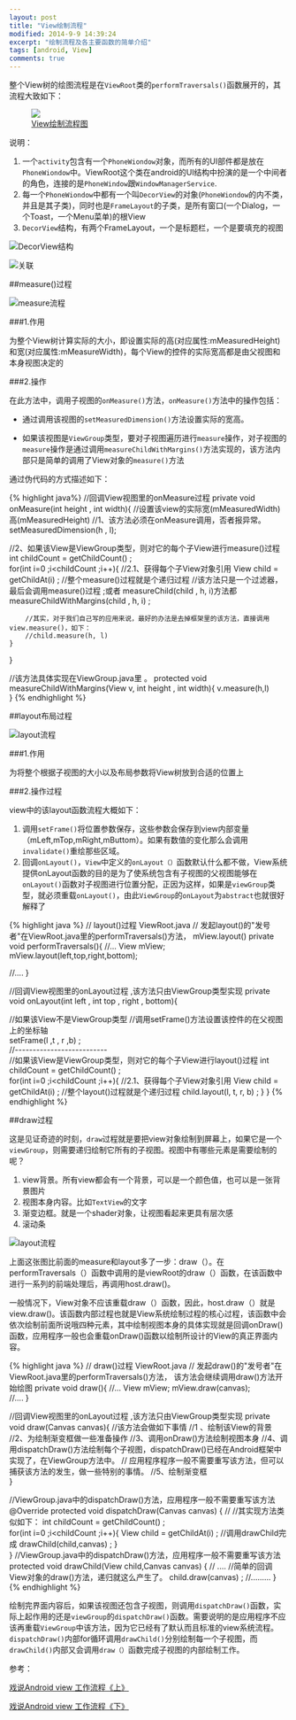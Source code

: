 ```yaml
---
layout: post
title: "View绘制流程"
modified: 2014-9-9 14:39:24
excerpt: "绘制流程及各主要函数的简单介绍"
tags: [android, View]
comments: true
---
```



整个View树的绘图流程是在`ViewRoot`类的`performTraversals()`函数展开的，其流程大致如下：

<figure>
	<a href="http://chiemyblog.qiniudn.com/view%E7%BB%98%E5%88%B6%E6%B5%81%E7%A8%8B.png"><img src="http://chiemyblog.qiniudn.com/view%E7%BB%98%E5%88%B6%E6%B5%81%E7%A8%8B.png"></a>
	<figcaption><a href="http://chiemyblog.qiniudn.com/view%E7%BB%98%E5%88%B6%E6%B5%81%E7%A8%8B.png" title="view绘制流程">View绘制流程图</a></figcaption>
</figure>

说明：

1. 一个`activity`包含有一个`PhoneWiondow`对象，而所有的UI部件都是放在`PhoneWiondow`中。ViewRoot这个类在android的UI结构中扮演的是一个中间者的角色，连接的是`PhoneWindow`跟`WindowManagerService`.
2. 每一个`PhoneWiondow`中都有一个叫`DecorView`的对象(`PhoneWiondow`的内不类，并且是其子类)，同时也是`FrameLayout`的子类，是所有窗口(一个Dialog，一个Toast，一个Menu菜单)的根View
3. `DecorView`结构，有两个FrameLayout，一个是标题栏，一个是要填充的视图

![DecorView结构](http://chiemyblog.qiniudn.com/DecorView.png)


![关联](http://chiemyblog.qiniudn.com/%E5%85%B3%E8%81%94%E5%9B%BE.png)
	



##measure()过程

![measure流程](http://chiemyblog.qiniudn.com/measure%E6%B5%81%E7%A8%8B.png)

###1.作用

为整个View树计算实际的大小，即设置实际的高(对应属性:mMeasuredHeight)和宽(对应属性:mMeasureWidth)，每个View的控件的实际宽高都是由父视图和本身视图决定的

###2.操作

在此方法中，调用子视图的`onMeasure()`方法，`onMeasure()`方法中的操作包括：

- 通过调用该视图的`setMeasuredDimension()`方法设置实际的宽高。

- 如果该视图是`ViewGroup`类型，要对子视图遍历进行`measure`操作，对子视图的`measure`操作是通过调用`measureChildWithMargins()`方法实现的，该方法内部只是简单的调用了View对象的`measure()`方法 

通过伪代码的方式描述如下：

{% highlight java%}
//回调View视图里的onMeasure过程
private void onMeasure(int height , int width){
   //设置该view的实际宽(mMeasuredWidth)高(mMeasuredHeight)
   //1、该方法必须在onMeasure调用，否者报异常。
   setMeasuredDimension(h , l);
	
   //2、如果该View是ViewGroup类型，则对它的每个子View进行measure()过程
   int childCount = getChildCount() ;   
   for(int i=0 ;i<childCount ;i++){
   		//2.1、获得每个子View对象引用
   		View child = getChildAt(i) ;
   		//整个measure()过程就是个递归过程
   		//该方法只是一个过滤器，最后会调用measure()过程 ;或者 measureChild(child , h, i)方法都
   		measureChildWithMargins(child , h, i) ; 
			   
  		//其实，对于我们自己写的应用来说，最好的办法是去掉框架里的该方法，直接调用view.measure()，如下：
 		//child.measure(h, l)
  	}
}
	
//该方法具体实现在ViewGroup.java里 。
protected  void measureChildWithMargins(View v, int height , int width){
 	v.measure(h,l)   
}
{% endhighlight %}

##layout布局过程

![layout流程](http://chiemyblog.qiniudn.com/layout%E6%B5%81%E7%A8%8B.png)

###1.作用

为将整个根据子视图的大小以及布局参数将View树放到合适的位置上

###2.操作过程

view中的该layout函数流程大概如下：

1. 调用`setFrame()`将位置参数保存，这些参数会保存到view内部变量（mLeft,mTop,mRight,mButtom）。如果有数值的变化那么会调用`invalidate()`重绘那些区域。
2. 回调`onLayout()`，`View`中定义的`onLayout（）`函数默认什么都不做，View系统提供onLayout函数的目的是为了使系统包含有子视图的父视图能够在`onLayout()`函数对子视图进行位置分配，正因为这样，如果是`viewGroup`类型，就必须重载`onLayout()`，由此`ViewGroup`的`onLayout`为`abstract`也就很好解释了

{% highlight java %}
// layout()过程  ViewRoot.java
// 发起layout()的"发号者"在ViewRoot.java里的performTraversals()方法， mView.layout()
private void  performTraversals(){
   //...
   View mView;
   mView.layout(left,top,right,bottom);
   	
   //....
}
 
//回调View视图里的onLayout过程 ,该方法只由ViewGroup类型实现
private void onLayout(int left , int top , right , bottom){
	 
   //如果该View不是ViewGroup类型
   //调用setFrame()方法设置该控件的在父视图上的坐标轴   
   setFrame(l ,t , r ,b) ;   
   //--------------------------   
   //如果该View是ViewGroup类型，则对它的每个子View进行layout()过程
   int childCount = getChildCount() ;   
   for(int i=0 ;i<childCount ;i++){
 		//2.1、获得每个子View对象引用
 		View child = getChildAt(i) ;
 		//整个layout()过程就是个递归过程
 		child.layout(l, t, r, b) ;
 	}
}
{% endhighlight %}

##draw过程

这是见证奇迹的时刻，`draw`过程就是要把view对象绘制到屏幕上，如果它是一个`viewGroup`，则需要递归绘制它所有的子视图。视图中有哪些元素是需要绘制的呢？

1. view背景。所有view都会有一个背景，可以是一个颜色值，也可以是一张背景图片
2. 视图本身内容。比如`TextView`的文字
3. 渐变边框。就是一个shader对象，让视图看起来更具有层次感
4. 滚动条

![layout流程](http://chiemyblog.qiniudn.com/draw%E6%B5%81%E7%A8%8B.png)

上面这张图比前面的measure和layout多了一步：draw（）。在performTraversals（）函数中调用的是viewRoot的draw（）函数，在该函数中进行一系列的前端处理后，再调用host.draw()。

一般情况下，View对象不应该重载draw（）函数，因此，host.draw（）就是view.draw()。该函数内部过程也就是View系统绘制过程的核心过程，该函数中会依次绘制前面所说哦四种元素，其中绘制视图本身的具体实现就是回调onDraw()函数，应用程序一般也会重载onDraw()函数以绘制所设计的View的真正界面内容。

{% highlight java %}
// draw()过程     ViewRoot.java
// 发起draw()的"发号者"在ViewRoot.java里的performTraversals()方法， 该方法会继续调用draw()方法开始绘图
private void  draw(){
 	//...
 	View mView;
 	mView.draw(canvas);  
 	//....
}
   
//回调View视图里的onLayout过程 ,该方法只由ViewGroup类型实现
private void draw(Canvas canvas){
 	//该方法会做如下事情
 	//1 、绘制该View的背景
 	//2、为绘制渐变框做一些准备操作
 	//3、调用onDraw()方法绘制视图本身
 	//4、调用dispatchDraw()方法绘制每个子视图，dispatchDraw()已经在Android框架中实现了，在ViewGroup方法中。
 	// 应用程序程序一般不需要重写该方法，但可以捕获该方法的发生，做一些特别的事情。
 	//5、绘制渐变框	
}
   
//ViewGroup.java中的dispatchDraw()方法，应用程序一般不需要重写该方法
@Override
protected void dispatchDraw(Canvas canvas) {
   // 
   //其实现方法类似如下：
   int childCount = getChildCount() ;   
   for(int i=0 ;i<childCount ;i++){
 		View child = getChildAt(i) ;
 		//调用drawChild完成
 		drawChild(child,canvas) ;
 	}	   
}
//ViewGroup.java中的dispatchDraw()方法，应用程序一般不需要重写该方法
protected void drawChild(View child,Canvas canvas) {
   // ....
   //简单的回调View对象的draw()方法，递归就这么产生了。
   child.draw(canvas) ; 
   //.........
}
{% endhighlight %}

绘制完界面内容后，如果该视图还包含子视图，则调用`dispatchDraw()`函数，实际上起作用的还是`viewGroup`的`dispatchDraw()`函数。需要说明的是应用程序不应该再重载`ViewGroup`中该方法，因为它已经有了默认而且标准的view系统流程。`dispatchDraw()`内部for循环调用`drawChild()`分别绘制每一个子视图，而`drawChild()`内部又会调用`draw（）`函数完成子视图的内部绘制工作。


参考：
	
[戏说Android view 工作流程《上》](http://blog.csdn.net/aaa2832/article/details/7844904)

[戏说Android view 工作流程《下》](http://blog.csdn.net/aaa2832/article/details/7849400)
